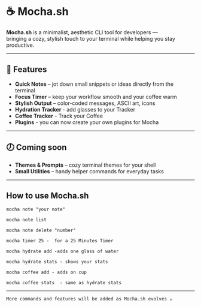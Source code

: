 # ☕ Mocha.sh

**Mocha.sh** is a minimalist, aesthetic CLI tool for developers —  
bringing a cozy, stylish touch to your terminal while helping you stay productive.  

---

## 🌱 Features 

- **Quick Notes** – jot down small snippets or ideas directly from the terminal  
- **Focus Timer** – keep your workflow smooth and your coffee warm  
- **Stylish Output** – color-coded messages, ASCII art, icons  
- **Hydration Tracker** - add glasses to your Tracker
- **Coffee Tracker** - Track your Coffee
- **Plugins** - you can now create your own plugins for Mocha

---

## 🕖 Coming soon

- **Themes & Prompts** – cozy terminal themes for your shell  
- **Small Utilities** – handy helper commands for everyday tasks  

---

## How to use Mocha.sh

    mocha note "your note"

    mocha note list

    mocha note delete "number"

    mocha timer 25 -  for a 25 Minutes Timer

    mocha hydrate add -adds one glass of water

    mocha hydrate stats - shows your stats

    mocha coffee add - adds on cup

    mocha coffee stats  - same as hydrate stats

---


    More commands and features will be added as Mocha.sh evolves ☕
